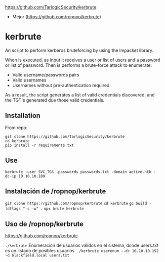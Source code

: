 https://github.com/TarlogicSecurity/kerbrute

* Mejor (https://github.com/ropnop/kerbrute)

# kerbrute

An script to perform kerberos bruteforcing by using the Impacket library.

When is executed, as input it receives a user or list of users and a password or list of password. Then is performs a brute-force attack to enumerate:

-   Valid username/passwords pairs
-   Valid usernames
-   Usernames without pre-authentication required

As a result, the script generates a list of valid credentials discovered, and the TGT's generated due those valid credentials.

## Installation
From repo:

```
git clone https://github.com/TarlogicSecurity/kerbrute
cd kerbrute
pip install -r requirements.txt
```

## Use
```
kerbrute -user SVC_TGS -passwords passwords.txt -domain active.htb -dc-ip 10.10.10.100
```

## Instalación de /ropnop/kerbrute
`git clone https://github.com/ropnop/kerbrute`
`cd kerbrute`
`go build -ldflags "-s -w" .`
`upx brute kerbrute`

## Uso de /ropnop/kerbrute
https://github.com/ropnop/kerbrute

`./kerbrute`
Enumeración de usuarios válidos en el sistema, donde users.txt es un listado de posibles usuarios.
`./kerbrute userenum --dc 10.10.10.192 -d blackfield.local users.txt`